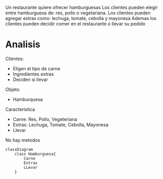 Un restaurante quiere ofrecer hamburguesas
Los clientes pueden elegir entre hamburguesa de: res, pollo
o vegetariana.
Los clientes pueden agregar extras como: lechuga, tomate, 
cebolla y mayonesa
Ademas los clientes pueden decidir comer en el restaurante 
o llevar su pedido

# Analisis

Clientes:
- Eligen el tipo de carne
- Ingredientes extras
- Deciden si llevar

Objeto
- Hamburquesa

Caracteristica
- Carne: Res, Pollo, Vegeteriana
- Extras: Lechuga, Tomate, Cebolla, Mayonesa
- Llevar

No hay metodos

```mermaid
classDiagram
    class Hamburguesa{
        Carne
        Extras
        LLevar
    }
```
